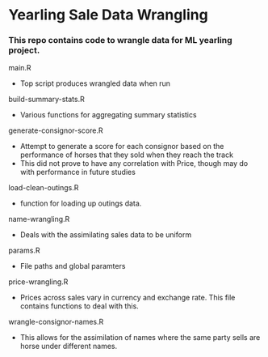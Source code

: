 # Yearling Sale Data Wrangling 

### This repo contains code to wrangle data for ML yearling project. 

main.R
- Top script produces wrangled data when run 

build-summary-stats.R
- Various functions for aggregating summary statistics 

generate-consignor-score.R
- Attempt to generate a score for each consignor based on the performance of 
horses that they sold when they reach the track 
- This did not prove to have any correlation with Price, though may do with performance in 
future studies 

load-clean-outings.R
- function for loading up outings data. 

name-wrangling.R
- Deals with the assimilating sales data to be uniform

params.R
- File paths and global paramters

price-wrangling.R
- Prices across sales vary in currency and exchange rate. This file contains 
functions to deal with this. 

wrangle-consignor-names.R
- This allows for the assimilation of names where the same party sells are horse under 
different names. 